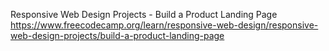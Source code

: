 Responsive Web Design Projects - Build a Product Landing Page  
https://www.freecodecamp.org/learn/responsive-web-design/responsive-web-design-projects/build-a-product-landing-page
